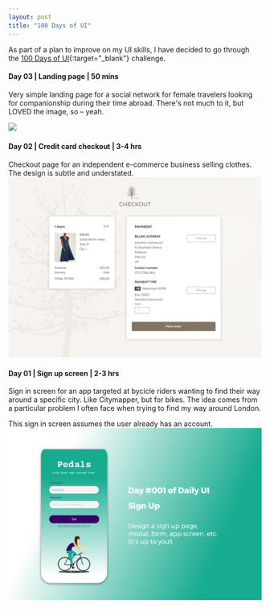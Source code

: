 ```yaml
---
layout: post
title: "100 Days of UI"
---
```


As part of a plan to improve on my UI skills, I have decided to go through the [100 Days of UI](http://www.dailyui.co/){:target="_blank"} challenge.

#### Day 03 | Landing page | 50 mins
Very simple landing page for a social network for female travelers looking for companionship during their time abroad. There's not much to it, but LOVED the image, so – yeah. 

![](images/case_studies/30_days_challenge/day_3.gif)


#### Day 02 | Credit card checkout | 3-4 hrs
Checkout page for an independent e-commerce business selling clothes. The design is subtle and understated.
![](images/case_studies/30_days_challenge/Day_2.png)


#### Day 01 | Sign up screen | 2-3 hrs
Sign in screen for an app targeted at bycicle riders wanting to find their way around a specific city. Like Citymapper, but for bikes. The idea comes from a particular problem I often face when trying to find my way around London.

This sign in screen assumes the user already has an account.
![](images/case_studies/30_days_challenge/Day_1.png)